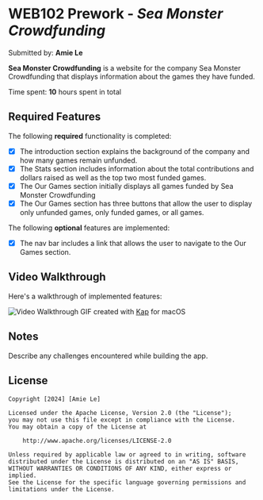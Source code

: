 # WEB102 Prework - *Sea Monster Crowdfunding*

Submitted by: **Amie Le**

**Sea Monster Crowdfunding** is a website for the company Sea Monster Crowdfunding that displays information about the games they have funded.

Time spent: **10** hours spent in total

## Required Features

The following **required** functionality is completed:

* [X] The introduction section explains the background of the company and how many games remain unfunded.
* [X] The Stats section includes information about the total contributions and dollars raised as well as the top two most funded games.
* [X] The Our Games section initially displays all games funded by Sea Monster Crowdfunding
* [X] The Our Games section has three buttons that allow the user to display only unfunded games, only funded games, or all games.

The following **optional** features are implemented:

* [X] The nav bar includes a link that allows the user to navigate to the Our Games section.

## Video Walkthrough

Here's a walkthrough of implemented features:

<!-- <img src='https://imgur.com/a/W7B6nhN' title='Video Walkthrough' width='100' alt='Video Walkthrough' />

<!-- Replace this with whatever GIF tool you used! -->

![Video Walkthrough](https://imgur.com/a/W7B6nhN)
GIF created with [Kap](https://getkap.co/) for macOS

## Notes

Describe any challenges encountered while building the app.

## License

    Copyright [2024] [Amie Le]

    Licensed under the Apache License, Version 2.0 (the "License");
    you may not use this file except in compliance with the License.
    You may obtain a copy of the License at

        http://www.apache.org/licenses/LICENSE-2.0

    Unless required by applicable law or agreed to in writing, software
    distributed under the License is distributed on an "AS IS" BASIS,
    WITHOUT WARRANTIES OR CONDITIONS OF ANY KIND, either express or implied.
    See the License for the specific language governing permissions and
    limitations under the License.
